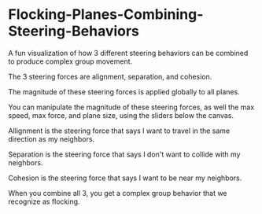 # Flocking-Planes-Combining-Steering-Behaviors
A fun visualization of how 3 different steering behaviors can be combined to produce complex group movement. 

The 3 steering forces are alignment, separation, and cohesion. 

The magnitude of these steering forces is applied globally to all planes. 

You can manipulate the magnitude of these steering forces, as well the max speed, max force, and plane size, using the sliders below the canvas. 

Allignment is the steering force that says I want to travel in the same direction as my neighbors. 

Separation is the steering force that says I don't want to collide with my neighbors. 

Cohesion is the steering force that says I want to be near my neighbors. 

When you combine all 3, you get a complex group behavior that we recognize as flocking. 
